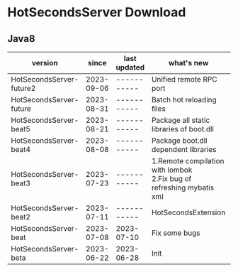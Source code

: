 # HotSecondsServer Download



## Java8
| version | since | last updated|  what's new| download url |
| ------ | ------ | ------ | ------| ------|
|HotSecondsServer-future2| 2023-09-06 |  ----------- | Unified remote RPC port| [HotSecondsServer-future2.zip](https://github.com/thanple/HotSecondsIDEA/releases/download/HotSecondsServer_future/HotSecondsServer-future2.zip)
|HotSecondsServer-future| 2023-08-31 |  ----------- | Batch hot reloading files| [HotSecondsServer-future.zip](https://github.com/thanple/HotSecondsIDEA/releases/download/HotSecondsServer_future/HotSecondsServer-future.zip)
|HotSecondsServer-beat5| 2023-08-21 |  ----------- | Package all static libraries of boot.dll | [HotSecondsServer-beat5.zip](https://github.com/thanple/HotSecondsIDEA/releases/download/HotSecondsSever_beat/HotSecondsServer-beat5.zip)
|HotSecondsServer-beat4| 2023-08-08 |  ----------- | Package boot.dll dependent libraries | [HotSecondsServer-beat4.zip](https://github.com/thanple/HotSecondsIDEA/releases/download/HotSecondsSever_beat/HotSecondsServer-beat4.zip)
|HotSecondsServer-beat3| 2023-07-23 |  ----------- | 1.Remote compilation with lombok<br>2.Fix bug of refreshing mybatis xml | [HotSecondsServer-beat3.zip](https://github.com/thanple/HotSecondsIDEA/releases/download/HotSecondsSever_beat/HotSecondsServer-beat3.zip)
|HotSecondsServer-beat2| 2023-07-11 |  ----------- | HotSecondsExtension|[HotSecondsServer-beat2.zip](https://github.com/thanple/HotSecondsIDEA/releases/download/HotSecondsSever_beat/HotSecondsServer-beat2.zip)
|HotSecondsServer-beat| 2023-07-08 | 2023-07-10 | Fix some bugs |[HotSecondsServer-beat.zip](https://github.com/thanple/HotSecondsIDEA/releases/download/HotSecondsSever_beat/HotSecondsServer-beat.zip) 
|HotSecondsServer-beta| 2023-06-22 | 2023-06-28 | Init |[HotSecondsServer-beta.zip](https://github.com/thanple/HotSecondsIDEA/releases/download/HotSecondsServer/HotSecondsServer-beta.zip) 






